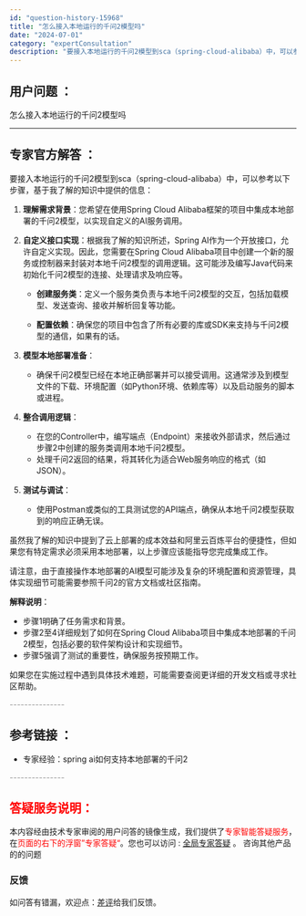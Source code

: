 ```yaml
---
id: "question-history-15968"
title: "怎么接入本地运行的千问2模型吗"
date: "2024-07-01"
category: "expertConsultation"
description: "要接入本地运行的千问2模型到sca（spring-cloud-alibaba）中，可以参考以下步骤，基于我了解的知识中提供的信息：1. **理解需求背景**：您希望在使用Spring Cloud Alibaba框架的项目中集成本地部署的千问2模型，以实现自定义的AI服务调用。2. **自定义接口实现"
---
```


## 用户问题 ： 
 怎么接入本地运行的千问2模型吗  

---------------
## 专家官方解答 ：

要接入本地运行的千问2模型到sca（spring-cloud-alibaba）中，可以参考以下步骤，基于我了解的知识中提供的信息：

1. **理解需求背景**：您希望在使用Spring Cloud Alibaba框架的项目中集成本地部署的千问2模型，以实现自定义的AI服务调用。

2. **自定义接口实现**：根据我了解的知识所述，Spring AI作为一个开放接口，允许自定义实现。因此，您需要在Spring Cloud Alibaba项目中创建一个新的服务或控制器来封装对本地千问2模型的调用逻辑。这可能涉及编写Java代码来初始化千问2模型的连接、处理请求及响应等。

   - **创建服务类**：定义一个服务类负责与本地千问2模型的交互，包括加载模型、发送查询、接收并解析回复等功能。
   
   - **配置依赖**：确保您的项目中包含了所有必要的库或SDK来支持与千问2模型的通信，如果有的话。

3. **模型本地部署准备**：
   - 确保千问2模型已经在本地正确部署并可以接受调用。这通常涉及到模型文件的下载、环境配置（如Python环境、依赖库等）以及启动服务的脚本或进程。

4. **整合调用逻辑**：
   - 在您的Controller中，编写端点（Endpoint）来接收外部请求，然后通过步骤2中创建的服务类调用本地千问2模型。
   - 处理千问2返回的结果，将其转化为适合Web服务响应的格式（如JSON）。

5. **测试与调试**：
   - 使用Postman或类似的工具测试您的API端点，确保从本地千问2模型获取到的响应正确无误。

虽然我了解的知识中提到了云上部署的成本效益和阿里云百炼平台的便捷性，但如果您有特定需求必须采用本地部署，以上步骤应该能指导您完成集成工作。

请注意，由于直接操作本地部署的AI模型可能涉及复杂的环境配置和资源管理，具体实现细节可能需要参照千问2的官方文档或社区指南。

**解释说明**：
- 步骤1明确了任务需求和背景。
- 步骤2至4详细规划了如何在Spring Cloud Alibaba项目中集成本地部署的千问2模型，包括必要的软件架构设计和实现细节。
- 步骤5强调了测试的重要性，确保服务按预期工作。

如果您在实施过程中遇到具体技术难题，可能需要查阅更详细的开发文档或寻求社区帮助。


<font color="#949494">---------------</font> 


## 参考链接 ：

* 专家经验：spring ai如何支持本地部署的千问2 


 <font color="#949494">---------------</font> 
 


## <font color="#FF0000">答疑服务说明：</font> 

本内容经由技术专家审阅的用户问答的镜像生成，我们提供了<font color="#FF0000">专家智能答疑服务</font>，在<font color="#FF0000">页面的右下的浮窗”专家答疑“</font>。您也可以访问 : [全局专家答疑](https://answer.opensource.alibaba.com/docs/intro) 。 咨询其他产品的的问题

### 反馈
如问答有错漏，欢迎点：[差评](https://ai.nacos.io/user/feedbackByEnhancerGradePOJOID?enhancerGradePOJOId=15972)给我们反馈。
